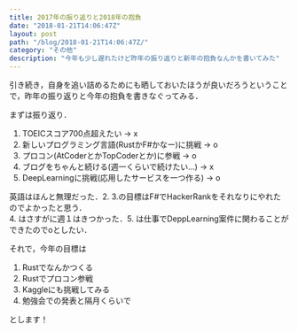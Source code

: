 ```yaml
---
title: 2017年の振り返りと2018年の抱負
date: "2018-01-21T14:06:47Z"
layout: post
path: "/blog/2018-01-21T14:06:47Z/"
category: "その他"
description: "今年も少し遅れたけど昨年の振り返りと新年の抱負なんかを書いてみた"
---
```

引き続き，自身を追い詰めるためにも晒しておいたほうが良いだろうということで，昨年の振り返りと今年の抱負を書きなぐってみる．


まずは振り返り．

1. TOEICスコア700点超えたい -> x
2. 新しいプログラミング言語(RustかF#かなー)に挑戦 -> o
3. プロコン(AtCoderとかTopCoderとか)に参戦 -> o
4. ブログをちゃんと続ける(週一くらいで続けたい…) -> x
5. DeepLearningに挑戦(応用したサービスを一つ作る) -> o

英語はほんと無理だった．2. 3.の目標はF#でHackerRankをそれなりにやれたのでよかったと思う．  
4. はさすがに週１はきつかった．5. は仕事でDeppLearning案件に関わることができたのでoとしたい．

それで，今年の目標は

1. Rustでなんかつくる
2. Rustでプロコン参戦
3. Kaggleにも挑戦してみる
4. 勉強会での発表と隔月くらいで

とします！
